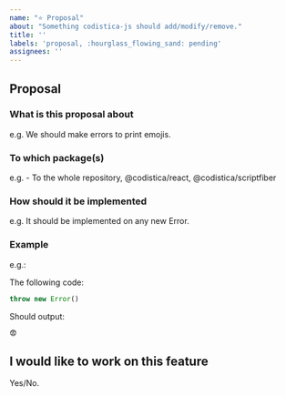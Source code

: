 ```yaml
---
name: "⭐ Proposal"
about: "Something codistica-js should add/modify/remove."
title: ''
labels: 'proposal, :hourglass_flowing_sand: pending'
assignees: ''
---
```


<!--
Thank for your proposal! Any changes, as minor as they may look, may help improve the
overall result!
-->
## Proposal

### What is this proposal about
<!-- Describe what should be done (rename/add/remove/rewrite/merge)-->
e.g. We should make errors to print emojis.


### To which package(s) 
<!-- Which packages (if not all) should the proposal be implemented-->
e.g. - To the whole repository, @codistica/react, @codistica/scriptfiber


### How should it be implemented
<!-- Strategies, sugestions -->
e.g. It should be implemented on any new Error.

### Example
<!-- 
Optional: add examples of how would the new proposal look like
-->
e.g.:

The following code:
```js
throw new Error()
```
Should output:
```bash
😨
```

## I would like to work on this feature
Yes/No.